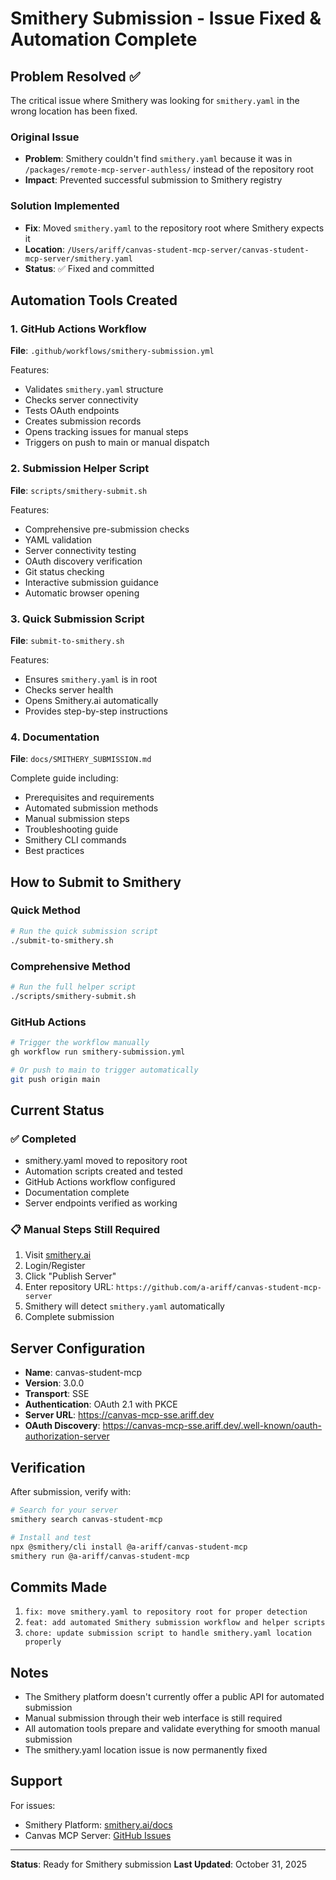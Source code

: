 # Smithery Submission - Issue Fixed & Automation Complete

## Problem Resolved ✅

The critical issue where Smithery was looking for `smithery.yaml` in the wrong location has been fixed.

### Original Issue
- **Problem**: Smithery couldn't find `smithery.yaml` because it was in `/packages/remote-mcp-server-authless/` instead of the repository root
- **Impact**: Prevented successful submission to Smithery registry

### Solution Implemented
- **Fix**: Moved `smithery.yaml` to the repository root where Smithery expects it
- **Location**: `/Users/ariff/canvas-student-mcp-server/canvas-student-mcp-server/smithery.yaml`
- **Status**: ✅ Fixed and committed

## Automation Tools Created

### 1. GitHub Actions Workflow
**File**: `.github/workflows/smithery-submission.yml`

Features:
- Validates `smithery.yaml` structure
- Checks server connectivity
- Tests OAuth endpoints
- Creates submission records
- Opens tracking issues for manual steps
- Triggers on push to main or manual dispatch

### 2. Submission Helper Script
**File**: `scripts/smithery-submit.sh`

Features:
- Comprehensive pre-submission checks
- YAML validation
- Server connectivity testing
- OAuth discovery verification
- Git status checking
- Interactive submission guidance
- Automatic browser opening

### 3. Quick Submission Script
**File**: `submit-to-smithery.sh`

Features:
- Ensures `smithery.yaml` is in root
- Checks server health
- Opens Smithery.ai automatically
- Provides step-by-step instructions

### 4. Documentation
**File**: `docs/SMITHERY_SUBMISSION.md`

Complete guide including:
- Prerequisites and requirements
- Automated submission methods
- Manual submission steps
- Troubleshooting guide
- Smithery CLI commands
- Best practices

## How to Submit to Smithery

### Quick Method
```bash
# Run the quick submission script
./submit-to-smithery.sh
```

### Comprehensive Method
```bash
# Run the full helper script
./scripts/smithery-submit.sh
```

### GitHub Actions
```bash
# Trigger the workflow manually
gh workflow run smithery-submission.yml

# Or push to main to trigger automatically
git push origin main
```

## Current Status

### ✅ Completed
- smithery.yaml moved to repository root
- Automation scripts created and tested
- GitHub Actions workflow configured
- Documentation complete
- Server endpoints verified as working

### 📋 Manual Steps Still Required
1. Visit [smithery.ai](https://smithery.ai)
2. Login/Register
3. Click "Publish Server"
4. Enter repository URL: `https://github.com/a-ariff/canvas-student-mcp-server`
5. Smithery will detect `smithery.yaml` automatically
6. Complete submission

## Server Configuration

- **Name**: canvas-student-mcp
- **Version**: 3.0.0
- **Transport**: SSE
- **Authentication**: OAuth 2.1 with PKCE
- **Server URL**: https://canvas-mcp-sse.ariff.dev
- **OAuth Discovery**: https://canvas-mcp-sse.ariff.dev/.well-known/oauth-authorization-server

## Verification

After submission, verify with:
```bash
# Search for your server
smithery search canvas-student-mcp

# Install and test
npx @smithery/cli install @a-ariff/canvas-student-mcp
smithery run @a-ariff/canvas-student-mcp
```

## Commits Made

1. `fix: move smithery.yaml to repository root for proper detection`
2. `feat: add automated Smithery submission workflow and helper scripts`
3. `chore: update submission script to handle smithery.yaml location properly`

## Notes

- The Smithery platform doesn't currently offer a public API for automated submission
- Manual submission through their web interface is still required
- All automation tools prepare and validate everything for smooth manual submission
- The smithery.yaml location issue is now permanently fixed

## Support

For issues:
- Smithery Platform: [smithery.ai/docs](https://smithery.ai/docs)
- Canvas MCP Server: [GitHub Issues](https://github.com/a-ariff/canvas-student-mcp-server/issues)

---

**Status**: Ready for Smithery submission
**Last Updated**: October 31, 2025